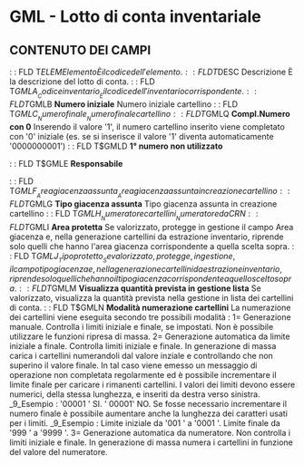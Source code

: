 # GML - Lotto di conta inventariale
## CONTENUTO DEI CAMPI
 :  : FLD T$ELEM Elemento
È il codice dell'elemento.
 :  : FLD T$DESC Descrizione
È la descrizione del lotto di conta.
 :  : FLD T$GMLA __Codice inventario__
È il codice dell'inventario corrispondente.
 :  : FLD T$GMLB __Numero iniziale__
Numero iniziale cartellino
 :  : FLD T$GMLC __Numero finale__
Numero finale cartellino
 :  : FLD T$GMLQ __Compl.Numero con 0__
Inserendo il valore '1', il numero cartellino inserito viene completato con '0' iniziale (es. se si inserisce il valore '1' diventa automaticamente '0000000001')
 :  : FLD T$GMLD __1° numero non utilizzato__

 :  : FLD T$GMLE __Responsabile__

 :  : FLD T$GMLF __Area giacenza assunta__
Area giacenza assunta in creazione cartellino
 :  : FLD T$GMLG __Tipo giacenza assunta__
Tipo giacenza assunta in creazione cartellino
 :  : FLD T$GMLH __Numeratore cartellini__
Numeratore da CRN
 :  : FLD T$GMLI __Area protetta__
Se valorizzato, protegge in gestione il campo Area giacenza e, nella generazione cartellini da estrazione inventario, riprende solo quelli che hanno l'area giacenza corrispondente a quella scelta sopra.
 :  : FLD T$GMLJ __Tipo protetto__
Se valorizzato, protegge, in gestione, il campo tipo giacenza e, nella generazione cartellini da estrazione inventario, riprende solo quelli che hanno il tipo giacenza corrispondente a quello scelto sopra.
 :  : FLD T$GMLM __Visualizza quantità prevista in gestione lista__
Se valorizzato, visualizza la quantità prevista nella gestione in lista dei cartellini di conta.
 :  : FLD T$GMLN __Modalità numerazione cartellini__
La numerazione dei cartellini viene eseguita secondo tre possibili modalità : 
1= Generazione manuale.
Controlla i limiti iniziale e finale, se impostati. Non è possibile utilizzare le funzioni ripresa di massa.
2= Generazione automatica da limite iniziale a finale.
Controlla limiti iniziale e finale. In generazione di massa carica i cartellini numerandoli dal valore inziale e controllando che non superino il valore finale. In tal caso viene emesso un messaggio di operazione non completata regolarmente ed è possibile incrementare il limite finale per caricare i rimanenti cartellini.
I valori dei limiti devono essere numerici, della stessa lunghezza, e inseriti da destra verso sinistra.
_9_Esempio : 
'00001     '  SI.
'     00001'  NO.
Se fosse necessario incrementare il numero finale è possibile aumentare anche la lunghezza dei caratteri usati per i limiti.
_9_Esempio : 
Limite iniziale  da '001            ' a  '0001           '.
Limite finale    da '999            ' a  '9999           '.
3= Generazione automatica da numeratore.
Non controlla i limiti iniziale e finale. In generazione di massa numera i cartellini in funzione del valore del numeratore.
